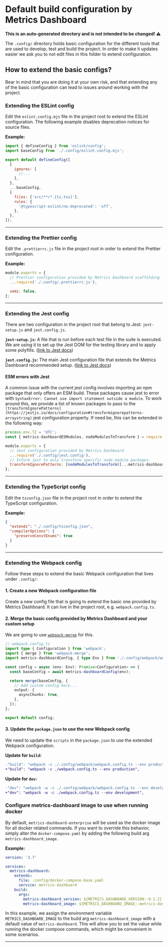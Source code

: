 # Default build configuration by Metrics Dashboard

**This is an auto-generated directory and is not intended to be changed! ⚠️**

The `.config/` directory holds basic configuration for the different tools
that are used to develop, test and build the project. In order to make it updates easier we ask you to
not edit files in this folder to extend configuration.

## How to extend the basic configs?

Bear in mind that you are doing it at your own risk, and that extending any of the basic configuration can lead
to issues around working with the project.

### Extending the ESLint config

Edit the `eslint.config.mjs` file in the project root to extend the ESLint configuration. The following example disables deprecation notices for source files.

**Example:**

```javascript
import { defineConfig } from 'eslint/config';
import baseConfig from './.config/eslint.config.mjs';

export default defineConfig([
  {
    ignores: [
      //...
    ],
  },
  ...baseConfig,
  {
    files: ['src/**/*.{ts,tsx}'],
    rules: {
      '@typescript-eslint/no-deprecated': 'off',
    },
  },
]);
```

---

### Extending the Prettier config

Edit the `.prettierrc.js` file in the project root in order to extend the Prettier configuration.

**Example:**

```javascript
module.exports = {
  // Prettier configuration provided by Metrics Dashboard scaffolding
  ...require('./.config/.prettierrc.js'),

  semi: false,
};
```

---

### Extending the Jest config

There are two configuration in the project root that belong to Jest: `jest-setup.js` and `jest.config.js`.

**`jest-setup.js`:** A file that is run before each test file in the suite is executed. We are using it to
set up the Jest DOM for the testing library and to apply some polyfills. ([link to Jest docs](https://jestjs.io/docs/configuration#setupfilesafterenv-array))

**`jest.config.js`:** The main Jest configuration file that extends the Metrics Dashboard recommended setup. ([link to Jest docs](https://jestjs.io/docs/configuration))

#### ESM errors with Jest

A common issue with the current jest config involves importing an npm package that only offers an ESM build. These packages cause jest to error with `SyntaxError: Cannot use import statement outside a module`. To work around this, we provide a list of known packages to pass to the `[transformIgnorePatterns](https://jestjs.io/docs/configuration#transformignorepatterns-arraystring)` jest configuration property. If need be, this can be extended in the following way:

```javascript
process.env.TZ = 'UTC';
const { metrics-dashboardESModules, nodeModulesToTransform } = require('./config/jest/utils');

module.exports = {
  // Jest configuration provided by Metrics Dashboard
  ...require('./.config/jest.config'),
  // Inform jest to only transform specific node_module packages.
  transformIgnorePatterns: [nodeModulesToTransform([...metrics-dashboardESModules, 'packageName'])],
};
```

---

### Extending the TypeScript config

Edit the `tsconfig.json` file in the project root in order to extend the TypeScript configuration.

**Example:**

```json
{
  "extends": "./.config/tsconfig.json",
  "compilerOptions": {
    "preserveConstEnums": true
  }
}
```

---

### Extending the Webpack config

Follow these steps to extend the basic Webpack configuration that lives under `.config/`:

#### 1. Create a new Webpack configuration file

Create a new config file that is going to extend the basic one provided by Metrics Dashboard.
It can live in the project root, e.g. `webpack.config.ts`.

#### 2. Merge the basic config provided by Metrics Dashboard and your custom setup

We are going to use [`webpack-merge`](https://github.com/survivejs/webpack-merge) for this.

```typescript
// webpack.config.ts
import type { Configuration } from 'webpack';
import { merge } from 'webpack-merge';
import metrics-dashboardConfig, { type Env } from './.config/webpack/webpack.config';

const config = async (env: Env): Promise<Configuration> => {
  const baseConfig = await metrics-dashboardConfig(env);

  return merge(baseConfig, {
    // Add custom config here...
    output: {
      asyncChunks: true,
    },
  });
};

export default config;
```

#### 3. Update the `package.json` to use the new Webpack config

We need to update the `scripts` in the `package.json` to use the extended Webpack configuration.

**Update for `build`:**

```diff
-"build": "webpack -c ./.config/webpack/webpack.config.ts --env production",
+"build": "webpack -c ./webpack.config.ts --env production",
```

**Update for `dev`:**

```diff
-"dev": "webpack -w -c ./.config/webpack/webpack.config.ts --env development",
+"dev": "webpack -w -c ./webpack.config.ts --env development",
```

### Configure metrics-dashboard image to use when running docker

By default, `metrics-dashboard-enterprise` will be used as the docker image for all docker related commands. If you want to override this behavior, simply alter the `docker-compose.yaml` by adding the following build arg `metrics-dashboard_image`.

**Example:**

```yaml
version: '3.7'

services:
  metrics-dashboard:
    extends:
      file: .config/docker-compose-base.yaml
      service: metrics-dashboard
    build:
      args:
        metrics-dashboard_version: ${METRICS_DASHBOARD_VERSION:-9.1.2}
        metrics-dashboard_image: ${METRICS_DASHBOARD_IMAGE:-metrics-dashboard}
```

In this example, we assign the environment variable `METRICS_DASHBOARD_IMAGE` to the build arg `metrics-dashboard_image` with a default value of `metrics-dashboard`. This will allow you to set the value while running the docker compose commands, which might be convenient in some scenarios.

---
